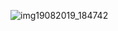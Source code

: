 ![img19082019_184742](https://user-images.githubusercontent.com/75135163/147771535-5931cded-416b-4d84-9e04-d3d6432ff274.jpg)
